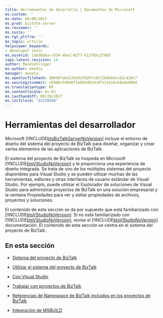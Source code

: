 ```yaml
---
title: Herramientas de desarrollo | Documentos de Microsoft
ms.custom: ''
ms.date: 06/08/2017
ms.prod: biztalk-server
ms.reviewer: ''
ms.suite: ''
ms.tgt_pltfrm: ''
ms.topic: article
helpviewer_keywords:
- developer tools
ms.assetid: 1abdbbba-c934-4be2-8277-612f95c2f065
caps.latest.revision: 14
author: MandiOhlinger
ms.author: mandia
manager: anneta
ms.openlocfilehash: 90649fa64135e8a7826fc8572b4bbdccd2c43dc7
ms.sourcegitcommit: cb908c540d8f1a692d01dc8f313e16cb4b4e696d
ms.translationtype: MT
ms.contentlocale: es-ES
ms.lasthandoff: 09/20/2017
ms.locfileid: "22239564"
---
```

# <a name="developer-tools"></a>Herramientas del desarrollador
Microsoft [!INCLUDE[btsBizTalkServerNoVersion](../includes/btsbiztalkservernoversion-md.md)] incluye el entorno de diseño del sistema del proyecto de BizTalk para diseñar, organizar y crear varios elementos de las aplicaciones de BizTalk.  
  
 El sistema del proyecto de BizTalk se hospeda en Microsoft [!INCLUDE[btsVStudioNoVersion](../includes/btsvstudionoversion-md.md)] y le proporciona una experiencia de diseño integrada. Se trata de uno de los múltiples sistemas del proyecto disponibles para Visual Studio y se pueden utilizar muchas de las herramientas, editores y otras interfaces de usuario estándar de Visual Studio. Por ejemplo, puede utilizar el Explorador de soluciones de Visual Studio para administrar proyectos de BizTalk en una solución empresarial y la ventana Propiedades para ver y editar propiedades de archivos, proyectos y soluciones.  
  
 El contenido de esta sección se da por supuesto que está familiarizado con [!INCLUDE[btsVStudioNoVersion](../includes/btsvstudionoversion-md.md)]. Si no está familiarizado con [!INCLUDE[btsVStudioNoVersion](../includes/btsvstudionoversion-md.md)], revise el [!INCLUDE[btsVStudioNoVersion](../includes/btsvstudionoversion-md.md)] documentación. El contenido de esta sección se centra en el sistema del proyecto de BizTalk.  
  
## <a name="in-this-section"></a>En esta sección  
  
-   [Sistema del proyecto de BizTalk](../core/about-the-biztalk-project-system.md)  
  
-   [Utilizar el sistema del proyecto de BizTalk](../core/using-the-biztalk-project-system.md)  
  
-   [Con Visual Studio](../core/using-visual-studio.md)  
  
-   [Trabajar con proyectos de BizTalk](../core/working-with-biztalk-projects.md)  
  
-   [Referencias de Namespace de BizTalk incluidos en los proyectos de BizTalk](../core/about-biztalk-namespace-references-included-in-biztalk-projects.md)  
  
-   [Integración de MSBUILD](../core/msbuild-integration.md)